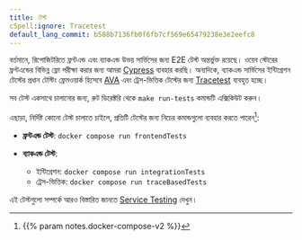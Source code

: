 ```yaml
---
title: টেস্ট
cSpell:ignore: Tracetest
default_lang_commit: b588b7136fb0f6fb7cf569e65479238e3e2eefc8
---
```


বর্তমানে, রিপোজিটরিতে ফ্রন্টএন্ড এবং ব্যাকএন্ড উভয় সার্ভিসের জন্য E2E টেস্ট অন্তর্ভুক্ত রয়েছে। ওয়েব স্টোরের ফ্রন্টএন্ডের বিভিন্ন ফ্লো পরীক্ষা করার জন্য আমরা [Cypress](https://www.cypress.io/) ব্যবহার করছি। অন্যদিকে, ব্যাকএন্ড সার্ভিসের ইন্টিগ্রেশন টেস্টের প্রধান টেস্টিং ফ্রেমওয়ার্ক হিসেবে [AVA](https://avajs.dev) এবং ট্রেস-ভিত্তিক টেস্টের জন্য [Tracetest](https://tracetest.io/) ব্যবহৃত হচ্ছে।

সব টেস্ট একসাথে চালানোর জন্য, রুট ডিরেক্টরি থেকে `make run-tests` কমান্ডটি এক্সিকিউট করুন।

এছাড়া, নির্দিষ্ট কোনো টেস্ট চালাতে চাইলে, প্রতিটি টেস্টের জন্য নিচের কমান্ডগুলো ব্যবহার করতে পারেন[^1]:

- **ফ্রন্টএন্ড টেস্ট**: `docker compose run frontendTests`

- **ব্যাকএন্ড টেস্ট**:
  - ইন্টিগ্রেশন: `docker compose run integrationTests`
  - ট্রেস-ভিত্তিক: `docker compose run traceBasedTests`

এই টেস্টগুলো সম্পর্কে আরও বিস্তারিত জানতে [Service Testing](https://github.com/open-telemetry/opentelemetry-demo/tree/main/test) দেখুন।

[^1]: {{% param notes.docker-compose-v2 %}}
